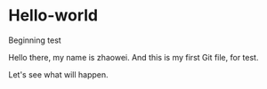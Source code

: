 # Hello-world
Beginning test

Hello there, my name is zhaowei. And this is my first Git file, for test.

Let's see what will happen.
